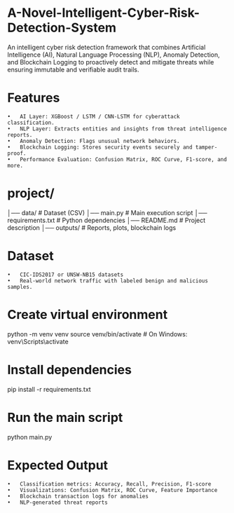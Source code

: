 # A-Novel-Intelligent-Cyber-Risk-Detection-System
An intelligent cyber risk detection framework that combines Artificial Intelligence (AI), Natural Language Processing (NLP), Anomaly Detection, and Blockchain Logging to proactively detect and mitigate threats while ensuring immutable and verifiable audit trails.


# Features
	•	AI Layer: XGBoost / LSTM / CNN-LSTM for cyberattack classification.
	•	NLP Layer: Extracts entities and insights from threat intelligence reports.
	•	Anomaly Detection: Flags unusual network behaviors.
	•	Blockchain Logging: Stores security events securely and tamper-proof.
	•	Performance Evaluation: Confusion Matrix, ROC Curve, F1-score, and more.
# project/
│── data/                # Dataset (CSV)
│── main.py               # Main execution script
│── requirements.txt      # Python dependencies
│── README.md             # Project description
│── outputs/              # Reports, plots, blockchain logs

# Dataset
	•	CIC-IDS2017 or UNSW-NB15 datasets
	•	Real-world network traffic with labeled benign and malicious samples.
 
 # Create virtual environment
python -m venv venv
source venv/bin/activate   # On Windows: venv\Scripts\activate

# Install dependencies
pip install -r requirements.txt

# Run the main script
python main.py

# Expected Output
	•	Classification metrics: Accuracy, Recall, Precision, F1-score
	•	Visualizations: Confusion Matrix, ROC Curve, Feature Importance
	•	Blockchain transaction logs for anomalies
	•	NLP-generated threat reports
